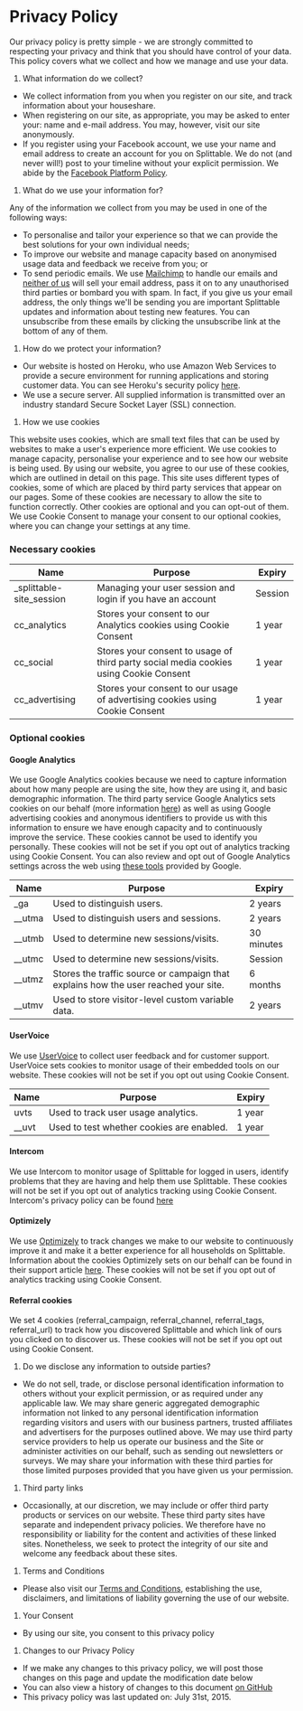 # Privacy Policy

Our privacy policy is pretty simple - we are strongly committed to respecting your privacy and think that you should have control of your data. This policy covers what we collect and how we manage and use your data.

1. What information do we collect?

 - We collect information from you when you register on our site, and track information about your houseshare.
 - When registering on our site, as appropriate, you may be asked to enter your: name and e-mail address. You may, however, visit our site anonymously.
 - If you register using your Facebook account, we use your name and email address to create an account for you on Splittable. We do not (and never will!) post to your timeline without your explicit permission. We abide by the [Facebook Platform Policy](https://developers.facebook.com/policy).

1. What do we use your information for?

  Any of the information we collect from you may be used in one of the following ways:

  - To personalise and tailor your experience so that we can provide the best solutions for your own individual needs;
  - To improve our website and manage capacity based on anonymised usage data and feedback we receive from you; or
  - To send periodic emails. We use [Mailchimp](http://www.mailchimp.com) to handle our emails and [neither of us](http://mailchimp.com/legal/privacy/) will sell your email address, pass it on to any unauthorised third parties or bombard you with spam. In fact, if you give us your email address, the only things we'll be sending you are important Splittable updates and information about testing new features. You can unsubscribe from these emails by clicking the unsubscribe link at the bottom of any of them.

1. How do we protect your information?

  - Our website is hosted on Heroku, who use Amazon Web Services to provide a secure environment for running applications and storing customer data. You can see Heroku's security policy [here](https://www.heroku.com/policy/security/).
  - We use a secure server. All supplied information is transmitted over an industry standard Secure Socket Layer (SSL) connection.

1. How we use cookies

  This website uses cookies, which are small text files that can be used by websites to make a user's experience more efficient. We use cookies to manage capacity, personalise your experience and to see how our website is being used. By using our website, you agree to our use of these cookies, which are outlined in detail on this page.
  This site uses different types of cookies, some of which are placed by third party services that appear on our pages. Some of these cookies are necessary to allow the site to function correctly. Other cookies are optional and you can opt-out of them. We use Cookie Consent to manage your consent to our optional cookies, where you can change your settings at any time.

  ### Necessary cookies

  <table class="table table-striped">
    <thead>
      <tr>
        <th>Name</th>
        <th>Purpose</th>
        <th>Expiry</th>
      </tr>
    </thead>
    <tbody>
      <tr>
        <td>_splittable-site_session</td>
        <td>Managing your user session and login if you have an account</td>
        <td>Session</td>
      </tr>
      <tr>
        <td>cc_analytics</td>
        <td>Stores your consent to our Analytics cookies using Cookie Consent</td>
        <td>1 year</td>
      </tr>
      <tr>
        <td>cc_social</td>
        <td>Stores your consent to usage of third party social media cookies using Cookie Consent</td>
        <td>1 year</td>
      </tr>
      <tr>
        <td>cc_advertising</td>
        <td>Stores your consent to our usage of advertising cookies using Cookie Consent</td>
        <td>1 year</td>
      </tr>
    </tbody>
  </table>

  ### Optional cookies

  #### Google Analytics

  We use Google Analytics cookies because we need to capture information about how many people are using the site, how they are using it, and basic demographic information. The third party service Google Analytics sets cookies on our behalf (more information [here](https://developers.google.com/analytics/devguides/collection/analyticsjs/cookie-usage)) as well as using Google advertising cookies and anonymous identifiers to provide us with this information to ensure we have enough capacity and to continuously improve the service. These cookies cannot be used to identify you personally. These cookies will not be set if you opt out of analytics tracking using Cookie Consent. You can also review and opt out of Google Analytics settings across the web using [these tools](https://tools.google.com/dlpage/gaoptout/) provided by Google.
  <table class="table table-striped">
    <thead>
      <tr>
        <th>Name</th>
        <th>Purpose</th>
        <th>Expiry</th>
      </tr>
    </thead>
    <tbody>
      <tr>
        <td>_ga</td>
        <td>Used to distinguish users.</td>
        <td>2 years</td>
      </tr>
      <tr>
        <td>__utma</td>
        <td>Used to distinguish users and sessions.</td>
        <td>2 years</td>
      </tr>
      <tr>
        <td>__utmb</td>
        <td>Used to determine new sessions/visits.</td>
        <td>30 minutes</td>
      </tr>
      <tr>
        <td>__utmc</td>
        <td>Used to determine new sessions/visits.</td>
        <td>Session</td>
      </tr>
      <tr>
        <td>__utmz</td>
        <td>Stores the traffic source or campaign that explains how the user reached your site.</td>
        <td>6 months</td>
      </tr>
      <tr>
        <td>__utmv</td>
        <td>Used to store visitor-level custom variable data.</td>
        <td>2 years</td>
      </tr>
    </tbody>
  </table>

  #### UserVoice

  We use [UserVoice](https://www.uservoice.com) to collect user feedback and for customer support. UserVoice sets cookies to monitor usage of their embedded tools on our website. These cookies will not be set if you opt out using Cookie Consent.
  <table class="table table-striped">
    <thead>
      <tr>
        <th>Name</th>
        <th>Purpose</th>
        <th>Expiry</th>
      </tr>
    </thead>
    <tbody>
      <tr>
        <td>uvts</td>
        <td>Used to track user usage analytics.</td>
        <td>1 year</td>
      </tr>
      <tr>
        <td>__uvt</td>
        <td>Used to test whether cookies are enabled.</td>
        <td>1 year</td>
      </tr>
    </tbody>
  </table>

  #### Intercom

  We use Intercom to monitor usage of Splittable for logged in users, identify problems that they are having and help them use Splittable.
  These cookies will not be set if you opt out of analytics tracking using Cookie Consent.
  Intercom's privacy policy can be found [here](http://docs.intercom.io/privacy)

  #### Optimizely

  We use [Optimizely](https://www.optimizely.com) to track changes we make to our website to continuously improve it and make it a better experience for all households on Splittable. Information about the cookies Optimizely sets on our behalf can be found in their support article [here](https://help.optimizely.com/hc/en-us/articles/200040335-How-Optimizely-Works-Snippet-order-of-operations-JavaScript-evaluation-timing-and-cookies).
  These cookies will not be set if you opt out of analytics tracking using Cookie Consent.

  #### Referral cookies

  We set 4 cookies (referral_campaign, referral_channel, referral_tags, referral_url) to track how you discovered Splittable and which link of ours you clicked on to discover us. These cookies will not be set if you opt out using Cookie Consent.

1. Do we disclose any information to outside parties?

  - We do not sell, trade, or disclose personal identification information to others without your explicit permission, or as required under any applicable law. We may share generic aggregated demographic information not linked to any personal identification information regarding visitors and users with our business partners, trusted affiliates and advertisers for the purposes outlined above. We may use third party service providers to help us operate our business and the Site or administer activities on our behalf, such as sending out newsletters or surveys. We may share your information with these third parties for those limited purposes provided that you have given us your permission.

1. Third party links

  - Occasionally, at our discretion, we may include or offer third party products or services on our website. These third party sites have separate and independent privacy policies. We therefore have no responsibility or liability for the content and activities of these linked sites. Nonetheless, we seek to protect the integrity of our site and welcome any feedback about these sites.

1. Terms and Conditions

  - Please also visit our [Terms and Conditions](https://www.splittable.co/support/terms), establishing the use, disclaimers, and limitations of liability governing the use of our website.

1. Your Consent

  - By using our site, you consent to this privacy policy

1. Changes to our Privacy Policy

  - If we make any changes to this privacy policy, we will post those changes on this page and update the modification date below
  - You can also view a history of changes to this document [on GitHub](https://github.com/locatable/splittable-docs)
  - This privacy policy was last updated on: July 31st, 2015.
